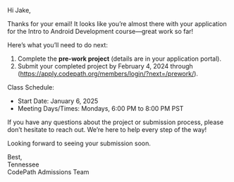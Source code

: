 Hi Jake,  

Thanks for your email! It looks like you’re almost there with your application for the Intro to Android Development course—great work so far!  

Here’s what you’ll need to do next:  
1. Complete the **pre-work project** (details are in your application portal).  
2. Submit your completed project by February 4, 2024 through (https://apply.codepath.org/members/login/?next=/prework/).  

Class Schedule:  
- Start Date: January 6, 2025   
- Meeting Days/Times: Mondays, 6:00 PM to 8:00 PM PST  

If you have any questions about the project or submission process, please don’t hesitate to reach out. We’re here to help every step of the way!  

Looking forward to seeing your submission soon.  

Best,  
Tennessee  
CodePath Admissions Team  
